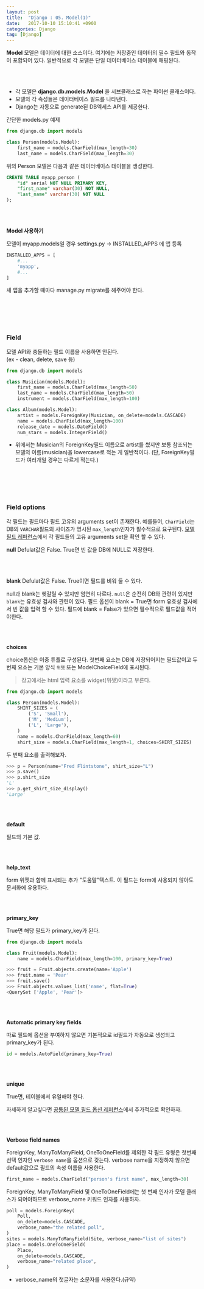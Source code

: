 ```yaml
---
layout: post
title:  "Django : 05. Model(1)"
date:   2017-10-10 15:10:41 +0900
categories: Django
tag: [Django]
---
```


**Model** 모델은 데이터에 대한 소스이다. 여기에는 저장중인 데이터의 필수 필드와 동작이 포함되어 있다. 일반적으로 각 모델은 단일 데이터베이스 테이블에 매핑된다.

<br><br>

- 각 모델은 **django.db.models.Model** 을 서브클래스로 하는 파이썬 클래스이다.
- 모델의 각 속성들은 데이터베이스 필드를 나타낸다.
- Django는 자동으로 generate된 DB엑세스 API를 제공한다.

간단한 models.py 예제

```python
from django.db import models

class Person(models.Model):
    first_name = models.CharField(max_length=30)
    last_name = models.CharField(max_length=30)
```


위의 Person 모델은 다음과 같은 데이터베이스 테이블을 생성한다.

```SQL
CREATE TABLE myapp_person (
    "id" serial NOT NULL PRIMARY KEY,
    "first_name" varchar(30) NOT NULL,
    "last_name" varchar(30) NOT NULL
);
```

<br><br>

**Model 사용하기**

모델이 myapp.models일 경우 settings.py -> INSTALLED_APPS 에 앱 등록

```python
INSTALLED_APPS = [
    #...
    'myapp',
    #...
]
```

새 앱을 추가할 때마다 manage.py migrate를 해주어야 한다.

<br><br><br><br>

### Field

모델 API와 충돌하는 필드 이름을 사용하면 안된다.<br>
(ex - clean, delete, save 등)

```python
from django.db import models

class Musician(models.Model):
    first_name = models.CharField(max_length=50)
    last_name = models.CharField(max_length=50)
    instrument = models.CharField(max_length=100)

class Album(models.Model):
    artist = models.ForeignKey(Musician, on_delete=models.CASCADE)
    name = models.CharField(max_length=100)
    release_date = models.DateField()
    num_stars = models.IntegerField()
```

- 위에서는 Musician의 ForeignKey필드 이름으로 artist를 썼지만 보통 참조되는 모델의 이름(musician)을 lowercase로 적는 게 일반적이다. (단, ForeignKey필드가 여러개일 경우는 다르게 적는다.)

<br><br><br><br>

### Field options

각 필드는 필드마다 필드 고유의 arguments set이 존재한다. 예를들어, `CharField`는 DB의 `VARCHAR`필드의 사이즈가 명시된 `max_length`인자가 필수적으로 요구된다. [모델 필드 레퍼런스](https://docs.djangoproject.com/ko/1.11/ref/models/fields/#model-field-types)에서 각 필드들의 고유 arguments set을 확인 할 수 있다.


**null** Defulat값은 False. True면 빈 값을 DB에 NULL로 저장한다.

<br><br>

**blank** Defulat값은 False. True이면 필드를 비워 둘 수 있다.

null과 blank는 헷갈릴 수 있지만 엄연히 다르다. `null`은 순전히 DB와 관련이 있지만 `blank`는 유효성 검사와 관련이 있다. 필드 옵션이 blank = True면 form 유효성 검사에서 빈 값을 입력 할 수 있다. 필드에 blank = False가 있으면 필수적으로 필드값을 적어야한다.

<br><br>

**choices**

choice옵션은 이중 튜플로 구성된다. 첫번째 요소는 DB에 저장되어지는 필드값이고 두번째 요소는 기본 양식 `위젯` 또는 ModelChoiceField에 표시된다.

> 장고에서는 html 입력 요소를 widget(위젯)이라고 부른다.

```python
from django.db import models

class Person(models.Model):
    SHIRT_SIZES = (
        ('S', 'Small'),
        ('M', 'Medium'),
        ('L', 'Large'),
    )
    name = models.CharField(max_length=60)
    shirt_size = models.CharField(max_length=1, choices=SHIRT_SIZES)
```

두 번째 요소를 출력해보자.

```python
>>> p = Person(name="Fred Flintstone", shirt_size="L")
>>> p.save()
>>> p.shirt_size
'L'
>>> p.get_shirt_size_display()
'Large'
```

<br><br>

**default**

필드의 기본 값.

<br><br>

**help_text**

form 위젯과 함께 표시되는 추가 "도움말"텍스트. 이 필드는 form에 사용되지 않아도 문서화에 유용하다.

<br><br>

**primary_key**

True면 해당 필드가 primary\_key가 된다.

```python
from django.db import models

class Fruit(models.Model):
    name = models.CharField(max_length=100, primary_key=True)
```

```python
>>> fruit = Fruit.objects.create(name='Apple')
>>> fruit.name = 'Pear'
>>> fruit.save()
>>> Fruit.objects.values_list('name', flat=True)
<QuerySet ['Apple', 'Pear']>
```

<br><br>

**Automatic primary key fields**

따로 필드에 옵션을 부여하지 않으면 기본적으로 id필드가 자동으로 생성되고 primary\_key가 된다.

```python
id = models.AutoField(primary_key=True)
```

<br><br>

**unique**

True면, 테이블에서 유일해야 한다.

자세하게 알고싶다면 [공통된 모델 필드 옵션 레퍼런스](https://docs.djangoproject.com/ko/1.11/ref/models/fields/#common-model-field-options)에서 추가적으로 확인하자.

<br><br>

**Verbose field names**

ForeignKey, ManyToManyField, OneToOneFIeld를 제외한 각 필드 유형은 첫번째 선택 인자인 `verbose name`을 옵션으로 갖는다. verbose name을 지정하지 않으면 default값으로 필드의 속성 이름을 사용한다.

```python
first_name = models.CharField("person's first name", max_length=30)
```

ForeignKey, ManyToManyField 및 OneToOneField에는 첫 번째 인자가 모델 클래스가 되어야하므로 verbose_name 키워드 인자를 사용하자.


```python
poll = models.ForeignKey(
    Poll,
    on_delete=models.CASCADE,
    verbose_name="the related poll",
)
sites = models.ManyToManyField(Site, verbose_name="list of sites")
place = models.OneToOneField(
    Place,
    on_delete=models.CASCADE,
    verbose_name="related place",
)
```

- verbose_name의 첫글자는 소문자를 사용한다.(규약)

<br><br><br><br>
